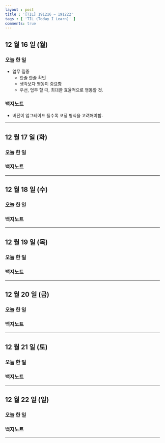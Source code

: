 ```yaml
---
layout : post
title : '[TIL] 191216 ~ 191222'
tags : [ 'TIL (Today I Learn)' ]
comments: true
---
```


## 12 월 16 일 (월)
### 오늘 한 일
- 업무 집중
  - 한줄 한줄 확인
  - 생각보다 행동이 중요함
  - 우선, 업무 할 때, 최대한 효율적으로 행동할 것.

### 백지노트
- 버전이 업그레이드 될수록 코딩 형식을 고려해야함.

---

## 12 월 17 일 (화)
### 오늘 한 일

### 백지노트

---

## 12 월 18 일 (수)
### 오늘 한 일

### 백지노트

---

## 12 월 19 일 (목)
### 오늘 한 일

### 백지노트

---

## 12 월 20 일 (금)
### 오늘 한 일

### 백지노트

---

## 12 월 21 일 (토)
### 오늘 한 일

### 백지노트

---

## 12 월 22 일 (일)
### 오늘 한 일

### 백지노트

---
